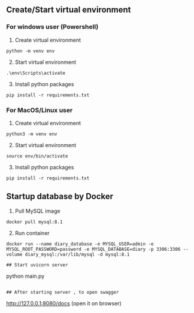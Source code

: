 ## Create/Start virtual environment

### For windows user (Powershell)

1. Create virtual environment

```
python -m venv env
```

2. Start virtual environment

```
.\env\Scripts\activate
```

3. Install python packages

```
pip install -r requirements.txt
```

### For MacOS/Linux user

1. Create virtual environment

```
python3 -m venv env
```

2. Start virtual environment

```
source env/bin/activate
```

3. Install python packages

```
pip install -r requirements.txt
```

## Startup database by Docker

1.  Pull MySQL image

```
docker pull mysql:8.1
```

2. Run container

```
docker run --name diary_database -e MYSQL_USER=admin -e MYSQL_ROOT_PASSWORD=password -e MYSQL_DATABASE=diary -p 3306:3306 --volume diary_mysql:/var/lib/mysql -d mysql:8.1

## Start uvicorn server

```

python main.py

```

## After starting server , to open swagger

```

http://127.0.0.1:8080/docs (open it on browser)

```

```
